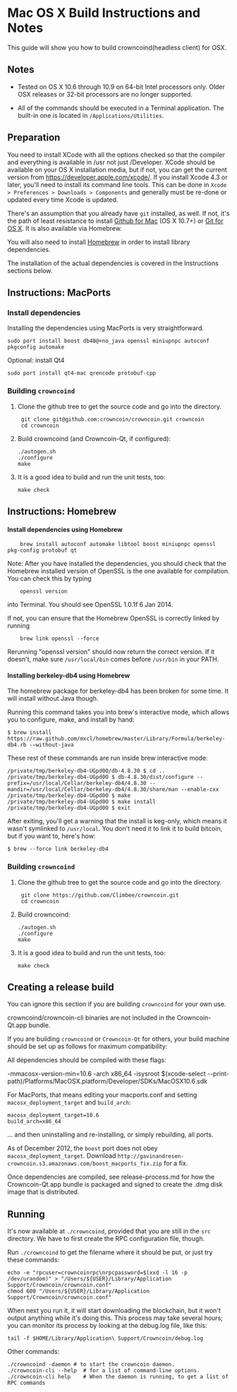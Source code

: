 Mac OS X Build Instructions and Notes
====================================
This guide will show you how to build crowncoind(headless client) for OSX.

Notes
-----

* Tested on OS X 10.6 through 10.9 on 64-bit Intel processors only.
Older OSX releases or 32-bit processors are no longer supported.

* All of the commands should be executed in a Terminal application. The
built-in one is located in `/Applications/Utilities`.

Preparation
-----------

You need to install XCode with all the options checked so that the compiler
and everything is available in /usr not just /Developer. XCode should be
available on your OS X installation media, but if not, you can get the
current version from https://developer.apple.com/xcode/. If you install
Xcode 4.3 or later, you'll need to install its command line tools. This can
be done in `Xcode > Preferences > Downloads > Components` and generally must
be re-done or updated every time Xcode is updated.

There's an assumption that you already have `git` installed, as well. If
not, it's the path of least resistance to install [Github for Mac](https://mac.github.com/)
(OS X 10.7+) or
[Git for OS X](https://code.google.com/p/git-osx-installer/). It is also
available via Homebrew.

You will also need to install [Homebrew](http://brew.sh)
in order to install library dependencies.

The installation of the actual dependencies is covered in the Instructions
sections below.

Instructions: MacPorts
----------------------

### Install dependencies

Installing the dependencies using MacPorts is very straightforward.

    sudo port install boost db48@+no_java openssl miniupnpc autoconf pkgconfig automake

Optional: install Qt4

    sudo port install qt4-mac qrencode protobuf-cpp

### Building `crowncoind`

1. Clone the github tree to get the source code and go into the directory.

        git clone git@github.com:crowncoin/crowncoin.git crowncoin
        cd crowncoin

2.  Build crowncoind (and Crowncoin-Qt, if configured):

        ./autogen.sh
        ./configure
        make

3.  It is a good idea to build and run the unit tests, too:

        make check

Instructions: Homebrew
----------------------

#### Install dependencies using Homebrew

        brew install autoconf automake libtool boost miniupnpc openssl pkg-config protobuf qt

Note: After you have installed the dependencies, you should check that the Homebrew installed version of OpenSSL is the one available for compilation. You can check this by typing

        openssl version

into Terminal. You should see OpenSSL 1.0.1f 6 Jan 2014.

If not, you can ensure that the Homebrew OpenSSL is correctly linked by running

        brew link openssl --force

Rerunning "openssl version" should now return the correct version. If it
doesn't, make sure `/usr/local/bin` comes before `/usr/bin` in your
PATH. 

#### Installing berkeley-db4 using Homebrew

The homebrew package for berkeley-db4 has been broken for some time.  It will install without Java though.

Running this command takes you into brew's interactive mode, which allows you to configure, make, and install by hand:
```
$ brew install https://raw.github.com/mxcl/homebrew/master/Library/Formula/berkeley-db4.rb -–without-java 
```

These rest of these commands are run inside brew interactive mode:
```
/private/tmp/berkeley-db4-UGpd0O/db-4.8.30 $ cd ..
/private/tmp/berkeley-db4-UGpd0O $ db-4.8.30/dist/configure --prefix=/usr/local/Cellar/berkeley-db4/4.8.30 --mandir=/usr/local/Cellar/berkeley-db4/4.8.30/share/man --enable-cxx
/private/tmp/berkeley-db4-UGpd0O $ make
/private/tmp/berkeley-db4-UGpd0O $ make install
/private/tmp/berkeley-db4-UGpd0O $ exit
```

After exiting, you'll get a warning that the install is keg-only, which means it wasn't symlinked to `/usr/local`.  You don't need it to link it to build bitcoin, but if you want to, here's how:

    $ brew --force link berkeley-db4


### Building `crowncoind`

1. Clone the github tree to get the source code and go into the directory.

        git clone https://github.com/Climbee/crowncoin.git
        cd crowncoin

2.  Build crowncoind:

        ./autogen.sh
        ./configure
        make

3.  It is a good idea to build and run the unit tests, too:

        make check

Creating a release build
------------------------
You can ignore this section if you are building `crowncoind` for your own use.

crowncoind/crowncoin-cli binaries are not included in the Crowncoin-Qt.app bundle.

If you are building `crowncoind` or `Crowncoin-Qt` for others, your build machine should be set up
as follows for maximum compatibility:

All dependencies should be compiled with these flags:

 -mmacosx-version-min=10.6
 -arch x86_64
 -isysroot $(xcode-select --print-path)/Platforms/MacOSX.platform/Developer/SDKs/MacOSX10.6.sdk

For MacPorts, that means editing your macports.conf and setting
`macosx_deployment_target` and `build_arch`:

    macosx_deployment_target=10.6
    build_arch=x86_64

... and then uninstalling and re-installing, or simply rebuilding, all ports.

As of December 2012, the `boost` port does not obey `macosx_deployment_target`.
Download `http://gavinandresen-crowncoin.s3.amazonaws.com/boost_macports_fix.zip`
for a fix.

Once dependencies are compiled, see release-process.md for how the Crowncoin-Qt.app
bundle is packaged and signed to create the .dmg disk image that is distributed.

Running
-------

It's now available at `./crowncoind`, provided that you are still in the `src`
directory. We have to first create the RPC configuration file, though.

Run `./crowncoind` to get the filename where it should be put, or just try these
commands:

    echo -e "rpcuser=crowncoinrpc\nrpcpassword=$(xxd -l 16 -p /dev/urandom)" > "/Users/${USER}/Library/Application Support/Crowncoin/crowncoin.conf"
    chmod 600 "/Users/${USER}/Library/Application Support/Crowncoin/crowncoin.conf"

When next you run it, it will start downloading the blockchain, but it won't
output anything while it's doing this. This process may take several hours;
you can monitor its process by looking at the debug.log file, like this:

    tail -f $HOME/Library/Application\ Support/Crowncoin/debug.log

Other commands:

    ./crowncoind -daemon # to start the crowncoin daemon.
    ./crowncoin-cli --help  # for a list of command-line options.
    ./crowncoin-cli help    # When the daemon is running, to get a list of RPC commands
